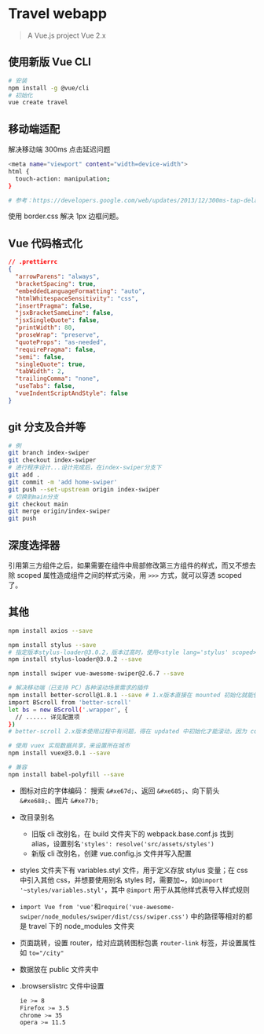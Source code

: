 # Travel webapp

> A Vue.js project
> Vue 2.x

## 使用新版 Vue CLI

```bash
# 安装
npm install -g @vue/cli
# 初始化
vue create travel
```

## 移动端适配

解决移动端 300ms 点击延迟问题

```bash
<meta name="viewport" content="width=device-width">
html {
  touch-action: manipulation;
}

# 参考：https://developers.google.com/web/updates/2013/12/300ms-tap-delay-gone-away
```

使用 border.css 解决 1px 边框问题。

## Vue 代码格式化

```json
// .prettierrc
{
  "arrowParens": "always",
  "bracketSpacing": true,
  "embeddedLanguageFormatting": "auto",
  "htmlWhitespaceSensitivity": "css",
  "insertPragma": false,
  "jsxBracketSameLine": false,
  "jsxSingleQuote": false,
  "printWidth": 80,
  "proseWrap": "preserve",
  "quoteProps": "as-needed",
  "requirePragma": false,
  "semi": false,
  "singleQuote": true,
  "tabWidth": 2,
  "trailingComma": "none",
  "useTabs": false,
  "vueIndentScriptAndStyle": false
}
```

## git 分支及合并等

```bash
# 例
git branch index-swiper
git checkout index-swiper
# 进行程序设计...设计完成后，在index-swiper分支下
git add .
git commit -m 'add home-swiper'
git push --set-upstream origin index-swiper
# 切换到main分支
git checkout main
git merge origin/index-swiper
git push
```

## 深度选择器

引用第三方组件之后，如果需要在组件中局部修改第三方组件的样式，而又不想去除 scoped 属性造成组件之间的样式污染，用 `>>>` 方式，就可以穿透 scoped 了。

## 其他

```bash
npm install axios --save

npm install stylus --save
# 指定版本stylus-loader@3.0.2，版本过高时，使用<style lang='stylus' scoped><style>会报错
npm install stylus-loader@3.0.2 --save

npm install swiper vue-awesome-swiper@2.6.7 --save

# 解决移动端（已支持 PC）各种滚动场景需求的插件
npm install better-scroll@1.8.1 --save # 1.x版本直接在 mounted 初始化就能使用
import BScroll from 'better-scroll' 
let bs = new BScroll('.wrapper', {
  // ...... 详见配置项
})
# better-scroll 2.x版本使用过程中有问题，得在 updated 中初始化才能滚动，因为 content 在 mounted 时高度不过高

# 使用 vuex 实现数据共享，来设置所在城市
npm install vuex@3.0.1 --save

# 兼容
npm install babel-polyfill --save
```

- 图标对应的字体编码：
  搜索 `&#xe67d;`、返回 `&#xe685;`、向下箭头 `&#xe688;`、图片 `&#xe77b;`

- 改目录别名

  - 旧版 cli 改别名，在 build 文件夹下的 webpack.base.conf.js 找到 alias，设置别名`'styles': resolve('src/assets/styles')`
  - 新版 cli 改别名，创建 vue.config.js 文件并写入配置

- styles 文件夹下有 variables.styl 文件，用于定义存放 stylus 变量；在 css 中引入其他 css，并想要使用别名 styles 时，需要加~，如`@import '~styles/variables.styl'`，其中 `@import` 用于从其他样式表导入样式规则

- `import Vue from 'vue'`和`require('vue-awesome-swiper/node_modules/swiper/dist/css/swiper.css')` 中的路径等相对的都是 travel 下的 node_modules 文件夹

- 页面跳转，设置 router，给对应跳转图标包裹 `router-link` 标签，并设置属性如 `to="/city"`

- 数据放在 public 文件夹中

- .browserslistrc 文件中设置

  ```bash
  ie >= 8
  Firefox >= 3.5
  chrome >= 35
  opera >= 11.5

  ```
